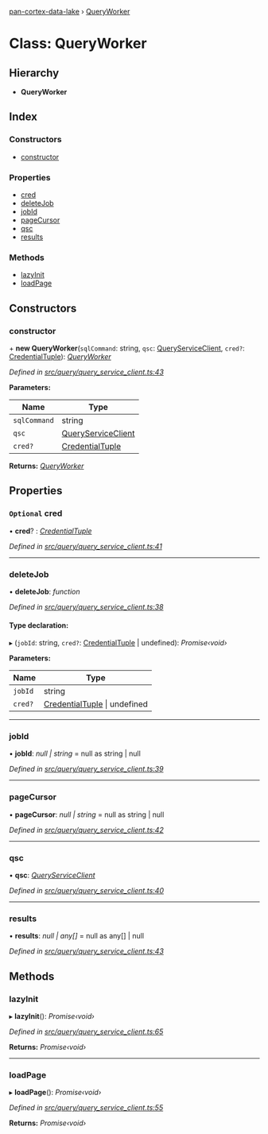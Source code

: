 [pan-cortex-data-lake](../README.md) › [QueryWorker](queryworker.md)

# Class: QueryWorker

## Hierarchy

* **QueryWorker**

## Index

### Constructors

* [constructor](queryworker.md#constructor)

### Properties

* [cred](queryworker.md#optional-cred)
* [deleteJob](queryworker.md#deletejob)
* [jobId](queryworker.md#jobid)
* [pageCursor](queryworker.md#pagecursor)
* [qsc](queryworker.md#qsc)
* [results](queryworker.md#results)

### Methods

* [lazyInit](queryworker.md#lazyinit)
* [loadPage](queryworker.md#loadpage)

## Constructors

###  constructor

\+ **new QueryWorker**(`sqlCommand`: string, `qsc`: [QueryServiceClient](queryserviceclient.md), `cred?`: [CredentialTuple](../README.md#credentialtuple)): *[QueryWorker](queryworker.md)*

*Defined in [src/query/query_service_client.ts:43](https://github.com/xhoms/pan-cortex-data-lake-nodejs/blob/dcdea9e/src/query/query_service_client.ts#L43)*

**Parameters:**

Name | Type |
------ | ------ |
`sqlCommand` | string |
`qsc` | [QueryServiceClient](queryserviceclient.md) |
`cred?` | [CredentialTuple](../README.md#credentialtuple) |

**Returns:** *[QueryWorker](queryworker.md)*

## Properties

### `Optional` cred

• **cred**? : *[CredentialTuple](../README.md#credentialtuple)*

*Defined in [src/query/query_service_client.ts:41](https://github.com/xhoms/pan-cortex-data-lake-nodejs/blob/dcdea9e/src/query/query_service_client.ts#L41)*

___

###  deleteJob

• **deleteJob**: *function*

*Defined in [src/query/query_service_client.ts:38](https://github.com/xhoms/pan-cortex-data-lake-nodejs/blob/dcdea9e/src/query/query_service_client.ts#L38)*

#### Type declaration:

▸ (`jobId`: string, `cred?`: [CredentialTuple](../README.md#credentialtuple) | undefined): *Promise‹void›*

**Parameters:**

Name | Type |
------ | ------ |
`jobId` | string |
`cred?` | [CredentialTuple](../README.md#credentialtuple) &#124; undefined |

___

###  jobId

• **jobId**: *null | string* = null as string | null

*Defined in [src/query/query_service_client.ts:39](https://github.com/xhoms/pan-cortex-data-lake-nodejs/blob/dcdea9e/src/query/query_service_client.ts#L39)*

___

###  pageCursor

• **pageCursor**: *null | string* = null as string | null

*Defined in [src/query/query_service_client.ts:42](https://github.com/xhoms/pan-cortex-data-lake-nodejs/blob/dcdea9e/src/query/query_service_client.ts#L42)*

___

###  qsc

• **qsc**: *[QueryServiceClient](queryserviceclient.md)*

*Defined in [src/query/query_service_client.ts:40](https://github.com/xhoms/pan-cortex-data-lake-nodejs/blob/dcdea9e/src/query/query_service_client.ts#L40)*

___

###  results

• **results**: *null | any[]* = null as any[] | null

*Defined in [src/query/query_service_client.ts:43](https://github.com/xhoms/pan-cortex-data-lake-nodejs/blob/dcdea9e/src/query/query_service_client.ts#L43)*

## Methods

###  lazyInit

▸ **lazyInit**(): *Promise‹void›*

*Defined in [src/query/query_service_client.ts:65](https://github.com/xhoms/pan-cortex-data-lake-nodejs/blob/dcdea9e/src/query/query_service_client.ts#L65)*

**Returns:** *Promise‹void›*

___

###  loadPage

▸ **loadPage**(): *Promise‹void›*

*Defined in [src/query/query_service_client.ts:55](https://github.com/xhoms/pan-cortex-data-lake-nodejs/blob/dcdea9e/src/query/query_service_client.ts#L55)*

**Returns:** *Promise‹void›*
